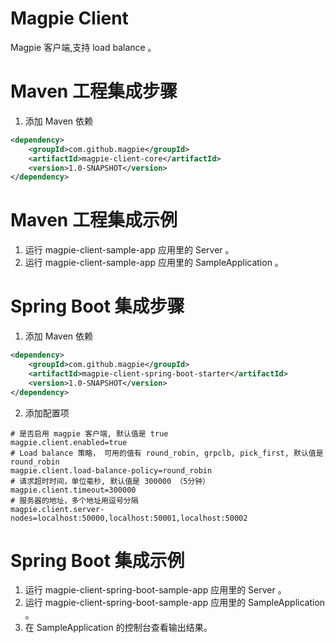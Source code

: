 # Magpie Client

Magpie 客户端,支持 load balance 。

# Maven 工程集成步骤

1. 添加 Maven 依赖
```xml
<dependency>
    <groupId>com.github.magpie</groupId>
    <artifactId>magpie-client-core</artifactId>
    <version>1.0-SNAPSHOT</version>
</dependency>
```

# Maven 工程集成示例
1. 运行 magpie-client-sample-app 应用里的 Server 。
2. 运行 magpie-client-sample-app 应用里的 SampleApplication 。

# Spring Boot 集成步骤

1. 添加 Maven 依赖
```xml
<dependency>
    <groupId>com.github.magpie</groupId>
    <artifactId>magpie-client-spring-boot-starter</artifactId>
    <version>1.0-SNAPSHOT</version>
</dependency>
```

2. 添加配置项
```properties
# 是否启用 magpie 客户端, 默认值是 true
magpie.client.enabled=true
# Load balance 策略， 可用的值有 round_robin, grpclb, pick_first, 默认值是 round_robin
magpie.client.load-balance-policy=round_robin
# 请求超时时间，单位毫秒, 默认值是 300000 （5分钟）
magpie.client.timeout=300000
# 服务器的地址，多个地址用逗号分隔
magpie.client.server-nodes=localhost:50000,localhost:50001,localhost:50002
```

# Spring Boot 集成示例

1. 运行 magpie-client-spring-boot-sample-app 应用里的 Server 。
2. 运行 magpie-client-spring-boot-sample-app 应用里的 SampleApplication 。
3. 在 SampleApplication 的控制台查看输出结果。
